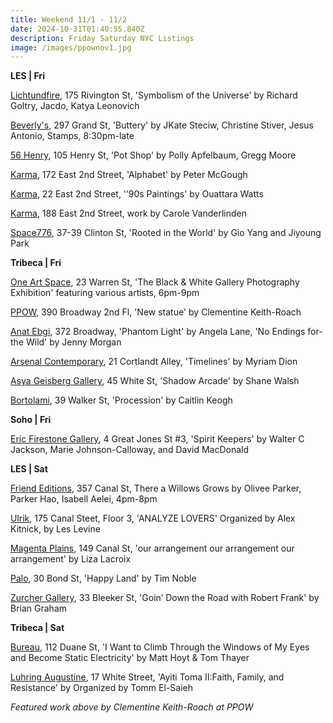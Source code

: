 ```yaml
---
title: Weekend 11/1 - 11/2
date: 2024-10-31T01:40:55.840Z
description: Friday Saturday NYC Listings
image: /images/ppownov1.jpg
---
```

**L﻿ES | Fri**

[Lichtundfire](https://www.lichtundfire.com/), 175 Rivington St, 'Symbolism of the Universe' by Richard Goltry, Jacdo, Katya Leonovich

[Beverly's](https://www.instagram.com/beverlysnyc), 297 Grand St, 'Buttery' by JKate Steciw, Christine Stiver, Jesus Antonio, Stamps, 8:30pm-late

[56 Henry](https://56henry.nyc/exhibitions/pot-shop), 105 Henry St, 'Pot Shop' by Polly Apfelbaum, Gregg Moore

[K﻿arma](https://karmakarma.org/exhibitions/peter-mcgough-ny-172-2024/), 172 East 2nd Street, 'Alphabet' by Peter McGough

[K﻿arma](https://karmakarma.org/exhibitions/ouattara-watts-ny-2024/), 22 East 2nd Street, '’90s Paintings' by Ouattara Watts

[K﻿arma](https://karmakarma.org/exhibitions/carole-vanderlinden-ny-188-2024/), 188 East 2nd Street, work by Carole Vanderlinden

[Space776](https://www.space776.com/gioyangandjiyoungpark), 37-39 Clinton St, 'Rooted in the World' by Gio Yang and Jiyoung Park

**T﻿ribeca | Fri**

[One Art Space](https://oneartspace.com/the-black-white-gallery-photography-exhibition-november-1-2-2024/), 23 Warren St, 'The Black & White Gallery Photography Exhibition' featuring various artists, 6pm-9pm

[PPOW](https://www.ppowgallery.com/exhibitions/clementine-keith-roach), 390 Broadway 2nd Fl, 'New statue' by Clementine Keith-Roach

[Anat Ebgi](https://anatebgi.com/), 372 Broadway, 'Phantom Light' by Angela Lane, 'No Endings for-the Wild' by Jenny Morgan

[Arsenal Contemporary](https://www.arsenalcontemporary.com/ny/exhib/detail/myriam-dion-timelines), 21 Cortlandt Alley, 'Timelines' by Myriam Dion

[Asya Geisberg Gallery](https://www.asyageisberggallery.com/exhibitions/shane-walsh2), 45 White St,  'Shadow Arcade' by Shane Walsh

[Bortolami](https://www.bortolamigallery.com/exhibitions/procession), 39 Walker St, 'Procession' by Caitlin Keogh

**S﻿oho | Fri**

[Eric Firestone Gallery](https://www.ericfirestonegallery.com/exhibitions/spirit-keepers-walter-c-jackson-marie-johnson-calloway-and-david-macdonald), 4 Great Jones St #3, 'Spirit Keepers' by Walter C Jackson, Marie Johnson-Calloway, and David MacDonald

**L﻿ES | Sat**

[Friend Editions](https://www.instagram.com/friendeditions), 357 Canal St, There a Willows Grows by Olivee Parker, Parker Hao, Isabell Aelei, 4pm-8pm

[Ulrik](https://ulrik.nyc/), 175 Canal Steet, Floor 3, 'ANALYZE LOVERS' Organized by Alex Kitnick, by Les Levine

[Magenta Plains](https://magentaplains.com/exhibitions/liza-lacroix-our-arrangement-our-arrangement-our-arrangement), 149 Canal St, 'our arrangement our arrangement our arrangement' by Liza Lacroix

[P﻿alo](https://www.palogallery.com/), 30 Bond St, 'Happy Land' by Tim Noble

[Zurcher Gallery](https://www.galeriezurcher.com/november-2-december-23-brian-graham-goin-down-the-road-with-robert-frank), 33 Bleeker St, 'Goin’ Down the Road with Robert Frank' by Brian Graham

**T﻿ribeca | Sat**

[Bureau](https://bureau-inc.com/exhibitions/matt-hoyt-and-tom-thayer-2024), 112 Duane St, 'I Want to Climb Through the Windows of My Eyes and Become Static Electricity' by Matt Hoyt & Tom Thayer

[Luhring Augustine](https://www.luhringaugustine.com/exhibitions/ayiti-toma-ii-faith-family-and-resistance), 17 White Street, 'Ayiti Toma II:Faith, Family, and Resistance' by Organized by Tomm El-Saieh



*F﻿eatured work above by Clementine Keith-Roach at PPOW*